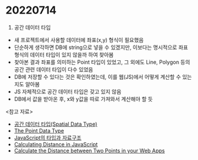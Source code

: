 # 20220714

1. 공간 데이터 타입

- 새 프로젝트에서 사용할 데이터에 좌표(x,y) 형식이 필요했음
- 단순하게 생각하면 DB에 string으로 넣을 수 있겠지만, 이보다는 명시적으로 좌표 형식의 데이터 타입이 있지 않을까 하여 찾아봄
- 찾아본 결과 좌표를 의미하는 Point 타입이 있었고, 그 외에도 Line, Polygon 등의 공간 관련 데이터 타입이 다수 있었음
- DB에 저장할 수 있다는 것은 확인하였는데, 이를 웹(JS)에서 어떻게 계산할 수 있는지도 알아봄
- JS 자체적으로 공간 데이터 타입은 갖고 있지 않음
- DB에서 값을 받아온 후, x와 y값을 따로 가져와서 계산해야 할 듯

<참고 자료>

- [공간 데이터 타입(Spatial Data Type)](https://sparkdia.tistory.com/24)
- [The Point Data Type](https://www.pgcasts.com/episodes/the-point-data-type)
- [JavaScript의 타입과 자료구조](https://developer.mozilla.org/ko/docs/Web/JavaScript/Data_structures)
- [Calculating Distance in JavaScript](https://henry-rossiter.medium.com/calculating-distance-between-geographic-coordinates-with-javascript-5f3097b61898)
- [Calculate the Distance between Two Points in your Web Apps](https://www.htmlgoodies.com/javascript/calculate-the-distance-between-two-points-in-your-web-apps/)
